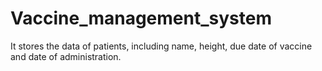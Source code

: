 # Vaccine_management_system
It stores the data of patients, including name, height, due date of vaccine and date of administration.
